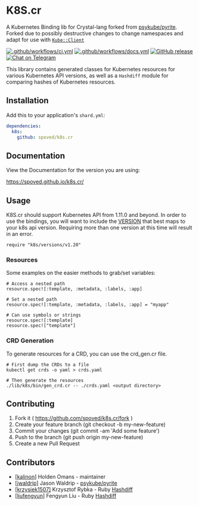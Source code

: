 # K8S.cr

A Kubernetes Binding lib for Crystal-lang forked from [psykube/pyrite](https://github.com/psykube/pyrite).
Forked due to possibly destructive changes to change namespaces and adapt for use with [`Kube::Client`](https://github.com/spoved/kube-client.cr)

[![.github/workflows/ci.yml](https://github.com/spoved/k8s.cr/actions/workflows/ci.yml/badge.svg)](https://github.com/spoved/k8s.cr/actions/workflows/ci.yml) [![.github/workflows/docs.yml](https://github.com/spoved/k8s.cr/actions/workflows/docs.yml/badge.svg)](https://spoved.github.io/k8s.cr/) [![GitHub release](https://img.shields.io/github/release/spoved/k8s.cr.svg)](https://github.com/spoved/k8s.cr/releases) [![Chat on Telegram](https://img.shields.io/badge/chat-telegram-blue)](https://t.me/k8s_cr)

This library contains generated classes for Kubernetes resources for various Kubernetes API versions, as well as a `Hashdiff` module for comparing hashes of Kubernetes resources.

## Installation

Add this to your application's `shard.yml`:

```yaml
dependencies:
  k8s:
    github: spoved/k8s.cr
```

## Documentation

View the Documentation for the version you are using:

<https://spoved.github.io/k8s.cr/>

## Usage

K8S.cr should support Kubernetes API from 1.11.0 and beyond. In order to use
the bindings, you will want to include the [VERSION](src/versions) that best maps to your k8s api version.
Requiring more than one version at this time will result in an error.

```crystal
require "k8s/versions/v1.20"
```

### Resources

Some examples on the easier methods to grab/set variables:

```crystal
# Access a nested path
resource.spec![:template, :metadata, :labels, :app]

# Set a nested path
resource.spec![:template, :metadata, :labels, :app] = "myapp"

# Can use symbols or strings
resource.spec![:template]
resource.spec!["template"]
```

### CRD Generation

To generate resources for a CRD, you can use the crd_gen.cr file.

```crystal
# First dump the CRDs to a file
kubectl get crds -o yaml > crds.yaml

# Then generate the resources
./lib/k8s/bin/gen_crd.cr -- ./crds.yaml <output directory>
```

## Contributing

1. Fork it ( <https://github.com/spoved/k8s.cr/fork> )
2. Create your feature branch (git checkout -b my-new-feature)
3. Commit your changes (git commit -am 'Add some feature')
4. Push to the branch (git push origin my-new-feature)
5. Create a new Pull Request

## Contributors

- [[kalinon]](https://github.com/kalinon) Holden Omans - maintainer
- [[jwaldrip]](https://github.com/jwaldrip) Jason Waldrip - [psykube/pyrite](https://github.com/psykube/pyrite)
- [[krzysiek1507]](https://github.com/krzysiek1507) Krzysztof Rybka - Ruby [Hashdiff](https://github.com/liufengyun/hashdiff)
- [[liufengyun]](https://github.com/liufengyun) Fengyun Liu - Ruby [Hashdiff](https://github.com/liufengyun/hashdiff)
